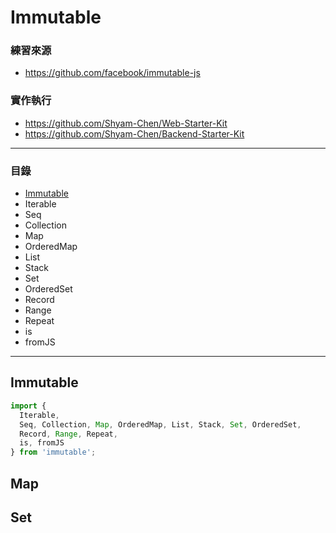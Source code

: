 # Immutable

### 練習來源
* https://github.com/facebook/immutable-js

### 實作執行
* https://github.com/Shyam-Chen/Web-Starter-Kit
* https://github.com/Shyam-Chen/Backend-Starter-Kit

***

### 目錄
* [Immutable](#immutable)
* Iterable
* Seq
* Collection
* Map
* OrderedMap
* List
* Stack
* Set
* OrderedSet
* Record
* Range
* Repeat
* is
* fromJS

***

## Immutable

```js
import {
  Iterable,
  Seq, Collection, Map, OrderedMap, List, Stack, Set, OrderedSet,
  Record, Range, Repeat,
  is, fromJS
} from 'immutable';
```

## Map

## Set
